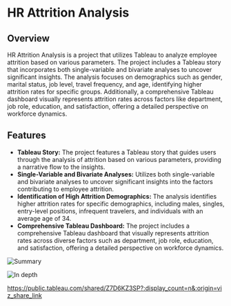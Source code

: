 # HR Attrition Analysis

## Overview

HR Attrition Analysis is a project that utilizes Tableau to analyze employee attrition based on various parameters. The project includes a Tableau story that incorporates both single-variable and bivariate analyses to uncover significant insights. The analysis focuses on demographics such as gender, marital status, job level, travel frequency, and age, identifying higher attrition rates for specific groups. Additionally, a comprehensive Tableau dashboard visually represents attrition rates across factors like department, job role, education, and satisfaction, offering a detailed perspective on workforce dynamics.

## Features

- **Tableau Story:** The project features a Tableau story that guides users through the analysis of attrition based on various parameters, providing a narrative flow to the insights.
- **Single-Variable and Bivariate Analyses:** Utilizes both single-variable and bivariate analyses to uncover significant insights into the factors contributing to employee attrition.
- **Identification of High Attrition Demographics:** The analysis identifies higher attrition rates for specific demographics, including males, singles, entry-level positions, infrequent travelers, and individuals with an average age of 34.
- **Comprehensive Tableau Dashboard:** The project includes a comprehensive Tableau dashboard that visually represents attrition rates across diverse factors such as department, job role, education, and satisfaction, offering a detailed perspective on workforce dynamics.

![Summary](https://github.com/MuskanKhandelia/HR_Attrition_Analysis/assets/65664089/a5960e67-4676-446a-9ff1-10a62760b774)

![In depth](https://github.com/MuskanKhandelia/HR_Attrition_Analysis/assets/65664089/aeee7942-5b47-4033-ab01-1923a1fa3f2e)

https://public.tableau.com/shared/Z7D6KZ3SP?:display_count=n&:origin=viz_share_link
